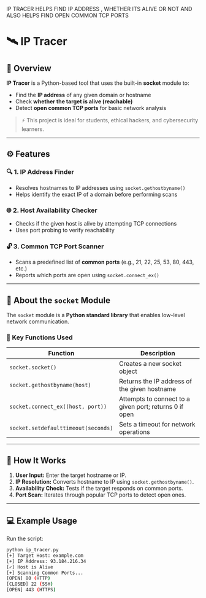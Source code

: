 IP TRACER HELPS FIND IP ADDRESS , WHETHER ITS ALIVE OR NOT AND ALSO HELPS FIND OPEN COMMON TCP PORTS


# 🛰️ IP Tracer

## 📘 Overview
**IP Tracer** is a Python-based tool that uses the built-in **socket** module to:
- Find the **IP address** of any given domain or hostname  
- Check **whether the target is alive (reachable)**  
- Detect **open common TCP ports** for basic network analysis  

> ⚡ This project is ideal for students, ethical hackers, and cybersecurity learners.

---

## ⚙️ Features

### 🔍 1. IP Address Finder
- Resolves hostnames to IP addresses using `socket.gethostbyname()`
- Helps identify the exact IP of a domain before performing scans  

### 🌐 2. Host Availability Checker
- Checks if the given host is alive by attempting TCP connections  
- Uses port probing to verify reachability  

### 🔓 3. Common TCP Port Scanner
- Scans a predefined list of **common ports** (e.g., 21, 22, 25, 53, 80, 443, etc.)  
- Reports which ports are open using `socket.connect_ex()`  

---

## 🧠 About the `socket` Module
The `socket` module is a **Python standard library** that enables low-level network communication.

### 📘 Key Functions Used
| Function | Description |
|-----------|--------------|
| `socket.socket()` | Creates a new socket object |
| `socket.gethostbyname(host)` | Returns the IP address of the given hostname |
| `socket.connect_ex((host, port))` | Attempts to connect to a given port; returns 0 if open |
| `socket.setdefaulttimeout(seconds)` | Sets a timeout for network operations |

---

## 🧩 How It Works

1. **User Input:** Enter the target hostname or IP.  
2. **IP Resolution:** Converts hostname to IP using `socket.gethostbyname()`.  
3. **Availability Check:** Tests if the target responds on common ports.  
4. **Port Scan:** Iterates through popular TCP ports to detect open ones.  

---

## 💻 Example Usage

Run the script:
```bash
python ip_tracer.py
[+] Target Host: example.com
[+] IP Address: 93.184.216.34
[✓] Host is Alive
[+] Scanning Common Ports...
[OPEN] 80 (HTTP)
[CLOSED] 22 (SSH)
[OPEN] 443 (HTTPS)
